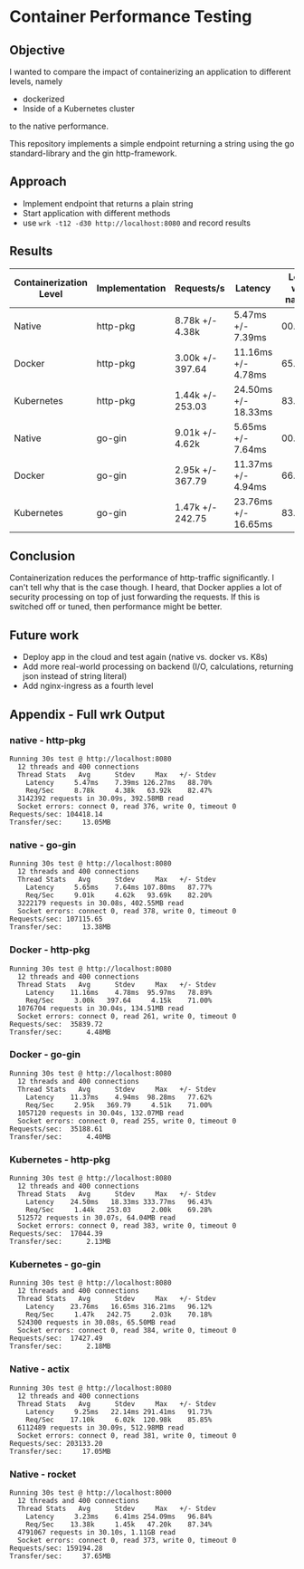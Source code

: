 # Container Performance Testing

## Objective

I wanted to compare the impact of containerizing an application to different levels, namely

- dockerized
- Inside of a Kubernetes cluster

to the native performance.

This repository implements a simple endpoint returning a string using the go standard-library and the gin http-framework.

## Approach

- Implement endpoint that returns a plain string
- Start application with different methods
- use `wrk -t12 -d30 http://localhost:8080` and record results

## Results

| Containerization Level | Implementation | Requests/s       | Latency             | Loss wrt native |
| ---------------------- | -------------- | ---------------- | ------------------- | --------------- |
| Native                 | http-pkg       | 8.78k +/- 4.38k  | 5.47ms +/- 7.39ms   | 00.00%          |
| Docker                 | http-pkg       | 3.00k +/- 397.64 | 11.16ms +/- 4.78ms  | 65.83%          |
| Kubernetes             | http-pkg       | 1.44k +/- 253.03 | 24.50ms +/- 18.33ms | 83.59%          |
| Native                 | go-gin         | 9.01k +/- 4.62k  | 5.65ms +/- 7.64ms   | 00.00%          |
| Docker                 | go-gin         | 2.95k +/- 367.79 | 11.37ms +/- 4.94ms  | 66.40%          |
| Kubernetes             | go-gin         | 1.47k +/- 242.75 | 23.76ms +/- 16.65ms | 83.68%          |

## Conclusion

Containerization reduces the performance of http-traffic significantly. I can't tell why that is the case though. I heard, that Docker applies a lot of security processing on top of just forwarding the requests. If this is switched off or tuned, then performance might be better.

## Future work

- Deploy app in the cloud and test again (native vs. docker vs. K8s)
- Add more real-world processing on backend (I/O, calculations, returning json instead of string literal)
- Add nginx-ingress as a fourth level

## Appendix - Full wrk Output

### native - http-pkg

```
Running 30s test @ http://localhost:8080
  12 threads and 400 connections
  Thread Stats   Avg      Stdev     Max   +/- Stdev
    Latency     5.47ms    7.39ms 126.27ms   88.70%
    Req/Sec     8.78k     4.38k   63.92k    82.47%
  3142392 requests in 30.09s, 392.58MB read
  Socket errors: connect 0, read 376, write 0, timeout 0
Requests/sec: 104418.14
Transfer/sec:     13.05MB
```

### native - go-gin

```
Running 30s test @ http://localhost:8080
  12 threads and 400 connections
  Thread Stats   Avg      Stdev     Max   +/- Stdev
    Latency     5.65ms    7.64ms 107.80ms   87.77%
    Req/Sec     9.01k     4.62k   93.69k    82.20%
  3222179 requests in 30.08s, 402.55MB read
  Socket errors: connect 0, read 378, write 0, timeout 0
Requests/sec: 107115.65
Transfer/sec:     13.38MB
```

### Docker - http-pkg

```
Running 30s test @ http://localhost:8080
  12 threads and 400 connections
  Thread Stats   Avg      Stdev     Max   +/- Stdev
    Latency    11.16ms    4.78ms  95.97ms   78.89%
    Req/Sec     3.00k   397.64     4.15k    71.00%
  1076704 requests in 30.04s, 134.51MB read
  Socket errors: connect 0, read 261, write 0, timeout 0
Requests/sec:  35839.72
Transfer/sec:      4.48MB
```

### Docker - go-gin

```
Running 30s test @ http://localhost:8080
  12 threads and 400 connections
  Thread Stats   Avg      Stdev     Max   +/- Stdev
    Latency    11.37ms    4.94ms  98.28ms   77.62%
    Req/Sec     2.95k   369.79     4.51k    71.00%
  1057120 requests in 30.04s, 132.07MB read
  Socket errors: connect 0, read 255, write 0, timeout 0
Requests/sec:  35188.61
Transfer/sec:      4.40MB
```

### Kubernetes - http-pkg

```
Running 30s test @ http://localhost:8080
  12 threads and 400 connections
  Thread Stats   Avg      Stdev     Max   +/- Stdev
    Latency    24.50ms   18.33ms 333.77ms   96.43%
    Req/Sec     1.44k   253.03     2.00k    69.28%
  512572 requests in 30.07s, 64.04MB read
  Socket errors: connect 0, read 383, write 0, timeout 0
Requests/sec:  17044.39
Transfer/sec:      2.13MB
```

### Kubernetes - go-gin

```
Running 30s test @ http://localhost:8080
  12 threads and 400 connections
  Thread Stats   Avg      Stdev     Max   +/- Stdev
    Latency    23.76ms   16.65ms 316.21ms   96.12%
    Req/Sec     1.47k   242.75     2.03k    70.18%
  524300 requests in 30.08s, 65.50MB read
  Socket errors: connect 0, read 384, write 0, timeout 0
Requests/sec:  17427.49
Transfer/sec:      2.18MB
```

### Native - actix

```
Running 30s test @ http://localhost:8080
  12 threads and 400 connections
  Thread Stats   Avg      Stdev     Max   +/- Stdev
    Latency     9.25ms   22.14ms 291.41ms   91.73%
    Req/Sec    17.10k     6.02k  120.98k    85.85%
  6112489 requests in 30.09s, 512.98MB read
  Socket errors: connect 0, read 381, write 0, timeout 0
Requests/sec: 203133.20
Transfer/sec:     17.05MB
```

### Native - rocket

```
Running 30s test @ http://localhost:8000
  12 threads and 400 connections
  Thread Stats   Avg      Stdev     Max   +/- Stdev
    Latency     3.23ms    6.41ms 254.09ms   96.84%
    Req/Sec    13.38k     1.45k   47.20k    87.34%
  4791067 requests in 30.10s, 1.11GB read
  Socket errors: connect 0, read 373, write 0, timeout 0
Requests/sec: 159194.28
Transfer/sec:     37.65MB
```


